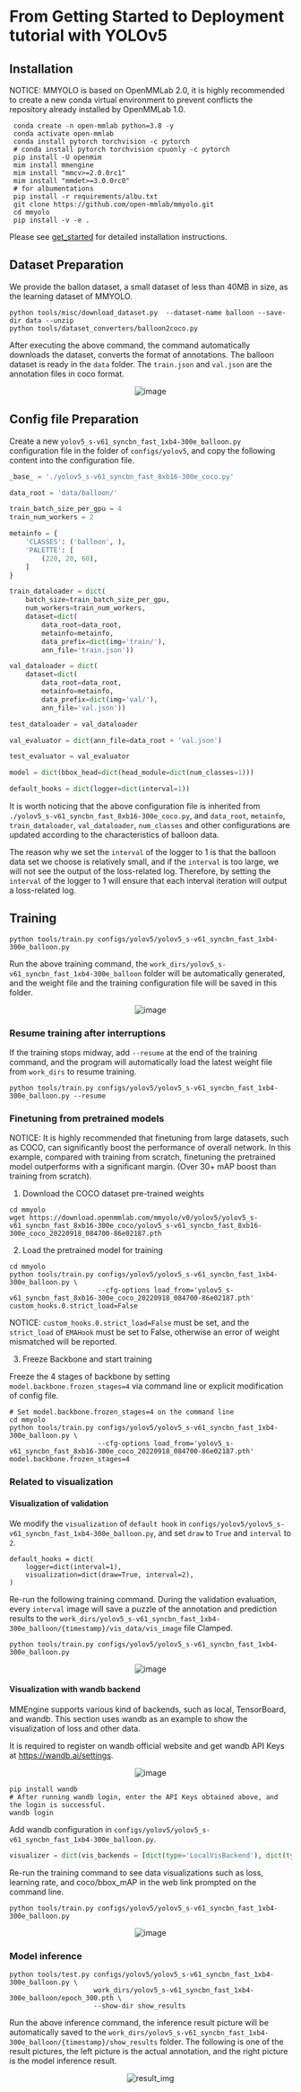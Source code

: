 # From Getting Started to Deployment tutorial with YOLOv5

## Installation

NOTICE: MMYOLO is based on OpenMMLab 2.0, it is highly recommended to create a new conda virtual environment to prevent conflicts the repository already installed  by OpenMMLab 1.0. 

```shell
 conda create -n open-mmlab python=3.8 -y 
 conda activate open-mmlab 
 conda install pytorch torchvision -c pytorch 
 # conda install pytorch torchvision cpuonly -c pytorch 
 pip install -U openmim 
 mim install mmengine 
 mim install "mmcv>=2.0.0rc1" 
 mim install "mmdet>=3.0.0rc0" 
 # for albumentations 
 pip install -r requirements/albu.txt 
 git clone https://github.com/open-mmlab/mmyolo.git 
 cd mmyolo 
 pip install -v -e . 
```

Please see [get_started](../get_started.md) for detailed installation instructions.

## Dataset Preparation

We provide the ballon dataset, a small dataset of less than 40MB in size, as the learning dataset of MMYOLO.

```shell
python tools/misc/download_dataset.py  --dataset-name balloon --save-dir data --unzip
python tools/dataset_converters/balloon2coco.py
```

After executing the above command, the command automatically downloads the dataset, converts the format of annotations. The balloon dataset is ready in the `data` folder. The `train.json` and `val.json` are the annotation files in coco format. 

<div align=center>
<img src="https://cdn.vansin.top/img/20220912105312.png" alt="image"/>
</div>

## Config file Preparation

Create a new `yolov5_s-v61_syncbn_fast_1xb4-300e_balloon.py` configuration file in the folder of `configs/yolov5`, and copy the following content into the configuration file. 

```python
_base_ = './yolov5_s-v61_syncbn_fast_8xb16-300e_coco.py'

data_root = 'data/balloon/'

train_batch_size_per_gpu = 4
train_num_workers = 2

metainfo = {
    'CLASSES': ('balloon', ),
    'PALETTE': [
        (220, 20, 60),
    ]
}

train_dataloader = dict(
    batch_size=train_batch_size_per_gpu,
    num_workers=train_num_workers,
    dataset=dict(
        data_root=data_root,
        metainfo=metainfo,
        data_prefix=dict(img='train/'),
        ann_file='train.json'))

val_dataloader = dict(
    dataset=dict(
        data_root=data_root,
        metainfo=metainfo,
        data_prefix=dict(img='val/'),
        ann_file='val.json'))

test_dataloader = val_dataloader

val_evaluator = dict(ann_file=data_root + 'val.json')

test_evaluator = val_evaluator

model = dict(bbox_head=dict(head_module=dict(num_classes=1)))

default_hooks = dict(logger=dict(interval=1))

```

It is worth noticing that the above configuration file is inherited from `./yolov5_s-v61_syncbn_fast_8xb16-300e_coco.py`, and `data_root`, `metainfo`, `train_dataloader`, `val_dataloader`, `num_classes` and other configurations are updated according to the characteristics of balloon data.

The reason why we set the `interval` of the logger to 1 is that the balloon data set we choose is relatively small, and if the `interval` is too large, we will not see the output of the loss-related log. Therefore, by setting the `interval` of the logger to 1 will ensure that each interval iteration will output a loss-related log.

## Training

```shell
python tools/train.py configs/yolov5/yolov5_s-v61_syncbn_fast_1xb4-300e_balloon.py
```

Run the above training command, the `work_dirs/yolov5_s-v61_syncbn_fast_1xb4-300e_balloon` folder will be automatically generated, and the weight file and the training configuration file will be saved in this folder.

<div align=center>
<img src="https://cdn.vansin.top/img/20220913213846.png" alt="image"/>
</div>

### Resume training after interruptions

If the training stops midway, add `--resume` at the end of the training command, and the program will automatically load the latest weight file from `work_dirs` to resume training.

```shell
python tools/train.py configs/yolov5/yolov5_s-v61_syncbn_fast_1xb4-300e_balloon.py --resume
```

### Finetuning from pretrained models

NOTICE: It is highly recommended that finetuning from large datasets, such as COCO, can significantly boost the performance of overall network. 
In this example, compared with training from scratch, finetuning the pretrained model outperforms with a significant margin. (Over 30+ mAP boost than training from scratch).

1. Download the COCO dataset pre-trained weights

```shell
cd mmyolo
wget https://download.openmmlab.com/mmyolo/v0/yolov5/yolov5_s-v61_syncbn_fast_8xb16-300e_coco/yolov5_s-v61_syncbn_fast_8xb16-300e_coco_20220918_084700-86e02187.pth
```

2. Load the pretrained model for training

```shell
cd mmyolo
python tools/train.py configs/yolov5/yolov5_s-v61_syncbn_fast_1xb4-300e_balloon.py \
                      --cfg-options load_from='yolov5_s-v61_syncbn_fast_8xb16-300e_coco_20220918_084700-86e02187.pth' custom_hooks.0.strict_load=False
```

NOTICE: `custom_hooks.0.strict_load=False` must be set, and the `strict_load` of `EMAHook` must be set to False, otherwise an error of weight mismatched will be reported.

3. Freeze Backbone and start training

Freeze the 4 stages of backbone by setting `model.backbone.frozen_stages=4` via command line or explicit modification of config file.

```shell
# Set model.backbone.frozen_stages=4 on the command line
cd mmyolo
python tools/train.py configs/yolov5/yolov5_s-v61_syncbn_fast_1xb4-300e_balloon.py \
                      --cfg-options load_from='yolov5_s-v61_syncbn_fast_8xb16-300e_coco_20220918_084700-86e02187.pth' model.backbone.frozen_stages=4
```

### Related to visualization

#### Visualization of validation

We modify the `visualization` of `default hook` in `configs/yolov5/yolov5_s-v61_syncbn_fast_1xb4-300e_balloon.py`, and set `draw` to `True` and `interval` to `2`.

```shell
default_hooks = dict(
    logger=dict(interval=1),
    visualization=dict(draw=True, interval=2),
)
```

Re-run the following training command. During the validation evaluation, every `interval` image will save a puzzle of the annotation and prediction results to the `work_dirs/yolov5_s-v61_syncbn_fast_1xb4-300e_balloon/{timestamp}/vis_data/vis_image` file Clamped.

```shell
python tools/train.py configs/yolov5/yolov5_s-v61_syncbn_fast_1xb4-300e_balloon.py
```

<div align=center>
<img src="https://moonstarimg.oss-cn-hangzhou.aliyuncs.com/img/20220920094007.png" alt="image"/>
</div>

#### Visualization with wandb backend

MMEngine supports various kind of backends, such as local, TensorBoard, and wandb. This section uses wandb as an example to show the visualization of loss and other data.

It is required to register on wandb official website and get wandb API Keys at https://wandb.ai/settings.

<div align=center>
<img src="https://cdn.vansin.top/img/20220913212628.png" alt="image"/>
</div>

```shell
pip install wandb
# After running wandb login, enter the API Keys obtained above, and the login is successful.
wandb login
```

Add wandb configuration in `configs/yolov5/yolov5_s-v61_syncbn_fast_1xb4-300e_balloon.py`.

```python
visualizer = dict(vis_backends = [dict(type='LocalVisBackend'), dict(type='WandbVisBackend')])
```

Re-run the training command to see data visualizations such as loss, learning rate, and coco/bbox_mAP in the web link prompted on the command line.

```shell
python tools/train.py configs/yolov5/yolov5_s-v61_syncbn_fast_1xb4-300e_balloon.py
```

<div align=center>
<img src="https://cdn.vansin.top/img/20220913213221.png" alt="image"/>
</div>

### Model inference

```shell
python tools/test.py configs/yolov5/yolov5_s-v61_syncbn_fast_1xb4-300e_balloon.py \
                     work_dirs/yolov5_s-v61_syncbn_fast_1xb4-300e_balloon/epoch_300.pth \
                     --show-dir show_results
```

Run the above inference command, the inference result picture will be automatically saved to the `work_dirs/yolov5_s-v61_syncbn_fast_1xb4-300e_balloon/{timestamp}/show_results` folder. The following is one of the result pictures, the left picture is the actual annotation, and the right picture is the model inference result.

<div align=center>
<img src="https://user-images.githubusercontent.com/27466624/190913272-f99709e5-c798-46b8-aede-30f4e91683a3.jpg" alt="result_img"/>
</div>